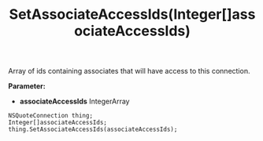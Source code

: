 ﻿---
uid: crmscript_ref_NSQuoteConnection_SetAssociateAccessIds
title: SetAssociateAccessIds(Integer[]associateAccessIds)
intellisense: NSQuoteConnection.SetAssociateAccessIds
keywords: NSQuoteConnection, GetAssociateAccessIds
so.topic: reference
---

Array of ids containing associates that will have access to this connection.

**Parameter:** 
 - **associateAccessIds** IntegerArray

```crmscript
NSQuoteConnection thing;
Integer[]associateAccessIds;
thing.SetAssociateAccessIds(associateAccessIds);
```

